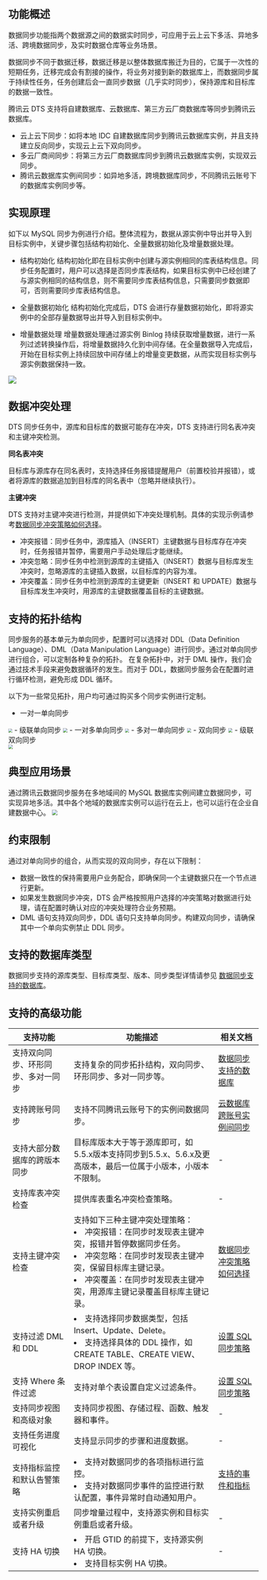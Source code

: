 ## 功能概述
数据同步功能指两个数据源之间的数据实时同步，可应用于云上云下多活、异地多活、跨境数据同步，及实时数据仓库等业务场景。   

数据同步不同于数据迁移，数据迁移是以整体数据库搬迁为目的，它属于一次性的短期任务，迁移完成会有割接的操作，将业务对接到新的数据库上，而数据同步属于持续性任务，任务创建后会一直同步数据（几乎实时同步），保持源库和目标库的数据一致性。 

腾讯云 DTS 支持将自建数据库、云数据库、第三方云厂商数据库等同步到腾讯云数据库。

- 云上云下同步：如将本地 IDC 自建数据库同步到腾讯云数据库实例，并且支持建立反向同步，实现云上云下双向同步。
- 多云厂商间同步：将第三方云厂商数据库同步到腾讯云数据库实例，实现双云同步。
- 腾讯云数据库实例间同步：如异地多活，跨境数据库同步，不同腾讯云账号下的数据库实例同步等。

## 实现原理
如下以 MySQL 同步为例进行介绍。整体流程为，数据从源实例中导出并导入到目标实例中，关键步骤包括结构初始化、全量数据初始化及增量数据处理。

- 结构初始化
  结构初始化即在目标实例中创建与源实例相同的库表结构信息。同步任务配置时，用户可以选择是否同步库表结构，如果目标实例中已经创建了与源实例相同的结构信息，则不需要同步库表结构信息，只需要同步数据即可，否则需要同步库表结构信息。
  
- 全量数据初始化
  结构初始化完成后，DTS 会进行存量数据初始化，即将源实例中的全部存量数据导出并导入到目标实例中。
  
- 增量数据处理 
  增量数据处理通过源实例 Binlog 持续获取增量数据，进行一系列过滤转换操作后，将增量数据持久化到中间存储。在全量数据导入完成后，开始在目标实例上持续回放中间存储上的增量变更数据，从而实现目标实例与源实例数据保持一致。 

![](https://main.qcloudimg.com/raw/00507ce1c2ce04a72ce0618e94da6a15.png)

## 数据冲突处理

DTS 同步任务中，源库和目标库的数据可能存在冲突，DTS 支持进行同名表冲突和主键冲突检测。

**同名表冲突**

目标库与源库存在同名表时，支持选择任务报错提醒用户（前置校验并报错），或者将源库的数据追加到目标库的同名表中（忽略并继续执行）。

**主键冲突**

DTS 支持对主键冲突进行检测，并提供如下冲突处理机制。具体的实现示例请参考[数据同步冲突策略如何选择](https://cloud.tencent.com/document/product/571/78653)。

- 冲突报错：同步任务中，源库插入（INSERT）主键数据与目标库存在冲突时，任务报错并暂停，需要用户手动处理后才能继续。
- 冲突忽略：同步任务中检测到源库的主键插入（INSERT）数据与目标库发生冲突时，忽略源库的主键插入数据，以目标库的内容为准。
- 冲突覆盖：同步任务中检测到源库的主键更新（INSERT 和 UPDATE）数据与目标库发生冲突时，用源库的主键数据覆盖目标的主键数据。

## 支持的拓扑结构

同步服务的基本单元为单向同步，配置时可以选择对 DDL（Data Definition Language）、DML（Data Manipulation Language）进行同步。通过对单向同步进行组合，可以定制各种复杂的拓扑。
在复杂拓扑中，对于 DML 操作，我们会通过技术手段来避免数据循环的发生。而对于 DDL，数据同步服务会在配置时进行循环检测，避免形成 DDL 循环。 

以下为一些常见拓扑，用户均可通过购买多个同步实例进行定制。
- 一对一单向同步
<img src="https://main.qcloudimg.com/raw/3d5d0513afd418b2ffae075e6cb9ed34.png" style="zoom:50%;" />
- 级联单向同步
<img src="https://main.qcloudimg.com/raw/ca02fc489d9a89243ded1dca55c1e911.png" style="zoom:55%;" />
- 一对多单向同步
<img src="https://main.qcloudimg.com/raw/8480d4d1995ee562db42a818e2f755b4.png" style="zoom:50%;" />
- 多对一单向同步
<img src="https://main.qcloudimg.com/raw/fbf4046ebdec1bd2fa8c10308fb1c7c2.png" style="zoom:55%;" />
- 双向同步
<img src="https://main.qcloudimg.com/raw/649e71b6ab67fc9d1cbbc2fef3f3e718.png" style="zoom:55%;" />
- 级联双向同步<br>
<img src="https://main.qcloudimg.com/raw/c8825ab212be90a9d943410d1ce31cc2.png" style="zoom:55%;" />


## 典型应用场景
通过腾讯云数据同步服务在多地域间的 MySQL 数据库实例间建立数据同步，可实现异地多活。其中各个地域的数据库实例可以运行在云上，也可以运行在企业自建数据中心。
<img src="https://main.qcloudimg.com/raw/9a5fa22fe094e6e08647f14b2f2f0048.png" style="zoom:67%;" />

## 约束限制
通过对单向同步的组合，从而实现的双向同步，存在以下限制：
- 数据一致性的保持需要用户业务配合，即确保同一个主键数据只在一个节点进行更新。
- 如果发生数据同步冲突，DTS 会严格按照用户选择的冲突策略对数据进行处理，请在配置时确认对应的冲突处理符合业务预期。
- DML 语句支持双向同步，DDL 语句只支持单向同步。构建双向同步，请确保其中一个单向实例禁止 DDL 同步。

## 支持的数据库类型
数据同步支持的源库类型、目标库类型、版本、同步类型详情请参见 [数据同步支持的数据库](https://cloud.tencent.com/document/product/571/58672)。

## 支持的高级功能

| **支持功能**                | **功能描述**                   | **相关文档**                                  |
| -------------------------- | -------------------------------------- | ----------------------------------------------- |
| 支持双向同步、环形同步、多对一同步 | 支持复杂的同步拓扑结构，双向同步、环形同步、多对一同步等。 | [数据同步支持的数据库](https://cloud.tencent.com/document/product/571/58672) |
| 支持跨账号同步 | 支持不同腾讯云账号下的实例间数据同步。 | [云数据库跨账号实例间同步](https://cloud.tencent.com/document/product/571/68729) |
| 支持大部分数据库的跨版本同步       | 目标库版本大于等于源库即可，如5.5.x版本支持同步到5.5.x、5.6.x及更高版本，最后一位属于小版本，小版本不限制。 | -                                      |
| 支持库表冲突检查                   | 提供库表重名冲突检查策略。             | -                               |
| 支持主键冲突检查                   | 支持如下三种主键冲突处理策略：<br/><li>冲突报错：在同步时发现表主键冲突，报错并暂停数据同步任务。<br> <li>冲突忽略：在同步时发现表主键冲突，保留目标库主键记录。<br/> <li>冲突覆盖：在同步时发现表主键冲突，用源库主键记录覆盖目标库主键记录。 | [数据同步冲突策略如何选择](https://cloud.tencent.com/document/product/571/78653) |
| 支持过滤 DML 和 DDL | <li>支持选择同步数据类型，包括 Insert、Update、Delete。<li>支持选择具体的 DDL 操作，如 CREATE TABLE、CREATE VIEW、 DROP INDEX 等。 | [设置 SQL 同步策略](https://cloud.tencent.com/document/product/571/63955) |
| 支持 Where 条件过滤 | 支持对单个表设置自定义过滤条件。 | [设置 SQL 同步策略](https://cloud.tencent.com/document/product/571/63955) |
| 支持同步视图和高级对象 | 支持同步视图、存储过程、函数、触发器和事件。 | - |
| 支持任务进度可视化                 | 支持显示同步的步骤和进度数据。            | -                               |
| 支持指标监控和默认告警策略         | <li>支持对数据同步的各项指标进行监控。<li>支持对数据同步事件的监控进行默认配置，事件异常时自动通知用户。 | [支持的事件和指标](https://cloud.tencent.com/document/product/571/59191)      |
| 支持实例重启或者升级          | 同步增量过程中，支持源实例和目标实例重启或者升级。           | -               |
| 支持 HA 切换         | <li>开启 GTID 的前提下，支持源实例 HA 切换。 <li>支持目标实例 HA 切换。</li> | -           |



